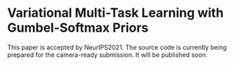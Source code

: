 # Variational Multi-Task Learning with Gumbel-Softmax Priors
This paper is accepted by NeurIPS2021.
The source code is currently being prepared for the camera-ready submission. It will be published soon.
